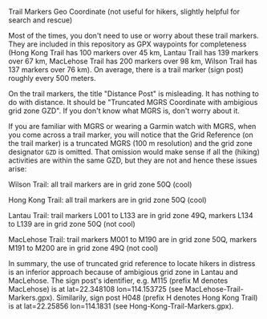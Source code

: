 Trail Markers Geo Coordinate (not useful for hikers, slightly helpful for search and rescue)

Most of the times, you don't need to use or worry about these trail markers.
They are included in this repository as GPX waypoints for completeness (Hong Kong Trail has 100 markers over 45 km, Lantau Trail has 139 markers over 67 km, MacLehose Trail has 200 markers over 98 km, Wilson Trail has 137 markers over 76 km). On average, there is a trail marker (sign post) roughly every 500 meters.

On the trail markers, the title "Distance Post" is misleading. It has nothing to do with distance. It should be "Truncated MGRS Coordinate with ambigious grid zone GZD". If you don't know what MGRS is, don't worry about it.

If you are familiar with MGRS or wearing a Garmin watch with MGRS, when you come across a trail marker, you will notice that the Grid Reference (on the trail marker) is a truncated MGRS (100 m resolution) and the grid zone designator `GZD` is omitted.
That omission would make sense if all the (hiking) activities are within the same GZD, but they are not and hence these issues arise:

Wilson Trail: all trail markers are in grid zone 50Q (cool)

Hong Kong Trail: all trail markers are in grid zone 50Q (cool)

Lantau Trail: trail markers L001 to L133 are in grid zone 49Q, markers L134 to L139 are in grid zone 50Q (not cool)

MacLehose Trail: trail markers M001 to M190 are in grid zone 50Q, markers M191 to M200 are in grid zone 49Q (not cool)

In summary, the use of truncated grid reference to locate hikers in distress is an inferior approach because of ambigious grid zone in Lantau and MacLehose. The sign post's identifier, e.g. M115 (prefix M denotes MacLehose) is at lat=22.348108 lon=114.153725 (see MacLehose-Trail-Markers.gpx). Similarily, sign post H048 (prefix H denotes Hong Kong Trail) is at lat=22.25856 lon=114.1831 (see Hong-Kong-Trail-Markers.gpx).
